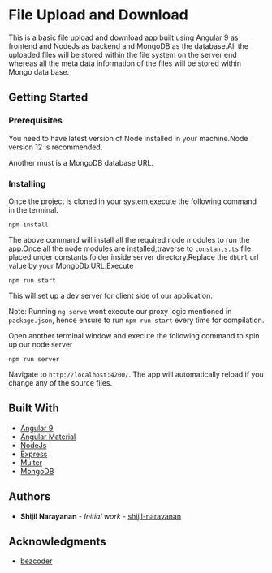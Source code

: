 # File Upload and Download

This is a basic file upload and download app built using Angular 9 as frontend and NodeJs as backend and MongoDB as the database.All the uploaded files will be stored within the file system on the server end whereas all the meta data information of the files will be stored within Mongo data base.

## Getting Started


### Prerequisites

You need to have latest version of Node installed in your machine.Node version 12 is recommended.

Another must is a MongoDB database URL.

### Installing


Once the project is cloned in your system,execute the following command in the terminal.

```
npm install
```

The above command will install all the required node modules to run the app.Once all the node modules are installed,traverse to `constants.ts` file placed under constants folder inside server directory.Replace the `dbUrl` url value by your MongoDb URL.Execute 


```
npm run start
```

This will set up a dev server for client side of our application.

Note: Running `ng serve` wont execute our proxy logic mentioned in `package.json`, hence ensure to run `npm run start` every time for compilation.

Open another terminal window and execute the following command to spin up our node server

```
npm run server
```


Navigate to `http://localhost:4200/`. The app will automatically reload if you change any of the source files.



## Built With

* [Angular 9](https://angular.io/) 
* [Angular Material](https://material.angular.io/)
* [NodeJs](https://nodejs.org/en/)
* [Express](https://expressjs.com/)
* [Multer](https://www.npmjs.com/package/multer)
* [MongoDB](https://www.mongodb.com/)


## Authors

* **Shijil Narayanan** - *Initial work* - [shijil-narayanan](https://github.com/shijil-narayanan)


## Acknowledgments

* [bezcoder](https://bezkoder.com/)
